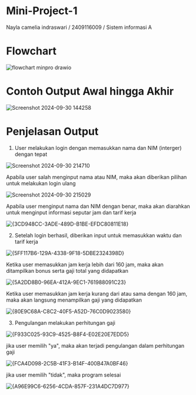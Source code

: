 # Mini-Project-1
Nayla camelia indraswari
/ 2409116009
/ Sistem informasi A

# Flowchart
![flowchart minpro drawio](https://github.com/user-attachments/assets/acec8ab6-4b09-4117-8003-8eae223fd4b5)

# Contoh Output Awal hingga Akhir
![Screenshot 2024-09-30 144258](https://github.com/user-attachments/assets/bad00c92-c2ae-4e12-b5d0-63c10ee70d44)

# Penjelasan Output
1. User melakukan login dengan memasukkan nama dan NIM (interger) dengan tepat
   
  ![Screenshot 2024-09-30 214710](https://github.com/user-attachments/assets/a62fbbca-bb65-4473-9e50-338c43fd77fe)

  Apabila user salah menginput nama atau NIM, maka akan diberikan pilihan untuk melakukan login ulang

  ![Screenshot 2024-09-30 215029](https://github.com/user-attachments/assets/21dbd3eb-342f-4d2a-bcc8-ce459f7b256b)

  Apabila user menginput nama dan NIM dengan benar, maka akan diarahkan untuk menginput informasi seputar jam dan tarif kerja

  ![{3CD948CC-3ADE-489D-B1BE-EFDC80811E18}](https://github.com/user-attachments/assets/c60ae291-7c5d-42e1-bd79-bbb7a96ae9fd)


2. Setelah login berhasil, diberikan input untuk memasukkan waktu dan tarif kerja
   
  ![{5FF117B6-129A-4338-9F18-5DBE2324398D}](https://github.com/user-attachments/assets/ffc5369c-cca1-470b-b645-98eb16e236b7)

  Ketika user memasukkan jam kerja lebih dari 160 jam, maka akan ditampilkan bonus serta gaji total yang didapatkan

  ![{5A2DD8B0-96EA-412A-9EC1-761988091C23}](https://github.com/user-attachments/assets/8ff069db-717d-44c1-88b8-bd489cf53c13)

  Ketika user memasukkan jam kerja kurang dari atau sama dengan 160 jam, maka akan langsung menampilkan gaji yang didapatkan

  ![{80E9C68A-C8C2-40F5-A52D-76C0D9023580}](https://github.com/user-attachments/assets/03a606cc-d3e1-43dd-9fe3-787d0f62b234)

3. Pengulangan melakukan perhitungan gaji

  ![{F933C025-93C9-4525-B8F4-E02E20E7EDD5}](https://github.com/user-attachments/assets/81fe2185-b03c-4d24-adc0-7c4ea43e6a95)

  jika user memilih "ya", maka akan terjadi pengulangan dalam perhitungan gaji

  ![{FCA4D098-2C5B-41F3-B14F-400B47A0BF46}](https://github.com/user-attachments/assets/635a41a0-2c0e-4de4-bd42-690e59c09453)

  jika user memilih "tidak", maka program selesai

  ![{A96E99C6-6256-4CDA-857F-231A4DC7D977}](https://github.com/user-attachments/assets/a863ae52-dfed-4cbe-92db-9e116082b525)






